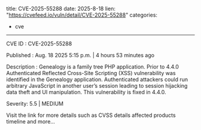  
title: CVE-2025-55288
date: 2025-8-18
lien: "https://cvefeed.io/vuln/detail/CVE-2025-55288"
categories:
  - cve
---

CVE ID : CVE-2025-55288

Published :  Aug. 18
2025
5:15 p.m. | 4 hours
53 minutes ago

Description : Genealogy is a family tree PHP application. Prior to 4.4.0
Authenticated Reflected Cross-Site Scripting (XSS) vulnerability was identified in the Genealogy application. Authenticated attackers could run arbitrary JavaScript in another user’s session
leading to session hijacking
data theft
and UI manipulation. This vulnerability is fixed in 4.4.0.

Severity: 5.5 | MEDIUM

Visit the link for more details
such as CVSS details
affected products
timeline
and more...
